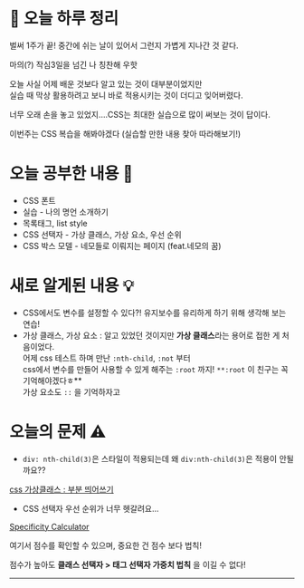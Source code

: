 # 🌳 오늘 하루 정리

벌써 1주가 끝! 중간에 쉬는 날이 있어서 그런지 가볍게 지나간 것 같다. <br>

마의(?) 작심3일을 넘긴 나 칭찬해 우핫<br>

오늘 사실 어제 배운 것보다 알고 있는 것이 대부분이었지만<br>실습 때 막상 활용하려고 보니 바로 적용시키는 것이 더디고 잊어버렸다. <br>

너무 오래 손을 놓고 있었지….CSS는 최대한 실습으로 많이 써보는 것이 답이다.<br>

이번주는 CSS 복습을 해봐야겠다 (실습할 만한 내용 찾아 따라해보기!)<br>

# 오늘 공부한 내용 🌼

- CSS 폰트
- 실습 - 나의 명언 소개하기
- 목록태그, list style
- CSS 선택자 - 가상 클래스, 가상 요소, 우선 순위
- CSS 박스 모델 - 네모들로 이뤄지는 페이지 (feat.네모의 꿈)

# 새로 알게된 내용 💡

- CSS에서도 변수를 설정할 수 있다?!
  유지보수를 유리하게 하기 위해 생각해 보는 연습!
- 가상 클래스, 가상 요소 : 알고 있었던 것이지만 **가상 클래스**라는 용어로 접한 게 처음이었다.<br> 어제 css 테스트 하며 만난 `:nth-child`, `:not` 부터<br> css에서 변수를 만들어 사용할 수 있게 해주는 `:root` 까지! `**:root` 이 친구는 꼭 기억해야겠다ㅎ\*\*<br> 가상 요소도 `::` 을 기억하자고

# 오늘의 문제 ⚠️

- `div: nth-child(3)`은 스타일이 적용되는데 왜 `div:nth-child(3)`은 적용이 안될까요??

[css 가상클래스 : 부분 띄어쓰기](https://qna.programmers.co.kr/questions/5924/css-가상클래스-부분-띄어쓰기)<br>

- CSS 선택자 우선 순위가 너무 헷갈려요…

[Specificity Calculator](https://specificity.keegan.st/)<br>

여기서 점수를 확인할 수 있으며, 중요한 건 점수 보다 법칙!<br>

점수가 높아도 **클래스 선택자 > 태그 선택자 가중치 법칙** 을 이길 수 없다!

---
